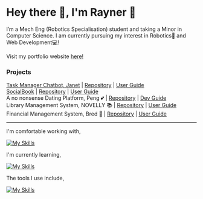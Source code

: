# Hey there 👋, I'm Rayner 🤠

I’m a Mech Eng (Robotics Specialisation) student and taking a Minor in Computer Science. I am currently pursuing my interest in Robotics🤖 and Web Development💻!  

Visit my portfolio website [here!](https://rayray39.vercel.app)

### Projects  
[Task Manager Chatbot, Janet](https://github.com/rayray39/ip/releases/tag/A-Release) | [Repository](https://github.com/rayray39/ip) | [User Guide](https://rayray39.github.io/ip/)  
[SocialBook](https://github.com/AY2425S1-CS2103-F10-2/tp/releases/tag/v1.6) | [Repository](https://github.com/AY2425S1-CS2103-F10-2/tp) | [User Guide](https://ay2425s1-cs2103-f10-2.github.io/tp/)  
A no nonsense Dating Platform, Peng 💕 | [Repository](https://github.com/rayray39/peng) | [Dev Guide](https://rayray39.github.io/peng/)  
Library Management System, NOVELLY 📚 | [Repository](https://github.com/rayray39/novelly) | [User Guide](https://rayray39.github.io/novelly/)  
Financial Management System, Bred 🍞 | [Repository](https://github.com/rayray39/bred) | [User Guide](https://rayray39.github.io/bred/)

---
I'm comfortable working with,  

[![My Skills](https://skillicons.dev/icons?i=java,js,html,css,react,express,python,django,materialui,bootstrap,matlab,git,github&theme=dark)](https://skillicons.dev)

I'm currently learning,

[![My Skills](https://skillicons.dev/icons?i=cs,dotnet,nodejs,npm,sqlite,vercel&theme=dark)](https://skillicons.dev)

The tools I use include,

[![My Skills](https://skillicons.dev/icons?i=vscode,idea,notion,latex&theme=dark)](https://skillicons.dev)

<!---
rayray39/rayray39 is a ✨ special ✨ repository because its `README.md` (this file) appears on your GitHub profile.
You can click the Preview link to take a look at your changes.
--->
